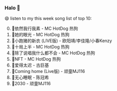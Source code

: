 

### Halo 👋

😄 listen to my this week song list of top 10:

0. 🌈依然我行我素 - MC HotDog 热狗
1. 🌈她的眼光 - MC HotDog 热狗
2. 🌈小跑猪的新衣 (LIVE版) - 欧阳靖/李佳隆/小春Kenzy
3. 🌈十局上半 - MC HotDog 热狗
4. 🌈除了说唱我什么都不会 - MC HotDog 热狗
5. 🌈NFT - MC HotDog 热狗
6. 🌈爱得太迟 - 古巨基
7. 🌈Coming home (Live版) - 顽童MJ116
8. 🌈无心睡眠 - 陈冠希
9. 🌈2030 - 顽童MJ116

